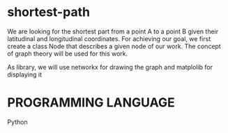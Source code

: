 # shortest-path

We are looking for the shortest part from a point A to a point B given their latitudinal and longitudinal coordinates. For achieving our goal, we first create a class Node that describes a given node of our work. The concept of graph theory will be used for this work.

As library, we will use networkx for drawing the graph and matplolib for displaying it

# PROGRAMMING LANGUAGE
Python
